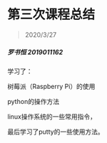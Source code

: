 # 第三次课程总结 #

> 2020/3/27

##### 罗书恒   2019011162 

学习了：

树莓派（Raspberry Pi）的使用

python的操作方法

linux操作系统的一些常用指令，

最后学习了putty的一些使用方法。